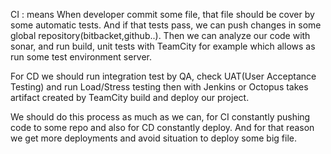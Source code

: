 CI :  means When developer commit some file, that file should be cover by some automatic tests. And if that tests pass, we can push changes in some global repository(bitbacket,github..). Then we can analyze our code with sonar, and run build, unit tests with TeamCity for example which allows as run some test environment server.

 For CD we should run integration test by QA, check UAT(User Acceptance Testing) and  run Load/Stress testing then with Jenkins or Octopus takes artifact created by TeamCity build and deploy our project.

We should do this process  as much as we can, for CI  constantly pushing code to some repo  and also for CD constantly deploy. And for that reason we get more deployments and avoid situation to deploy some big file.